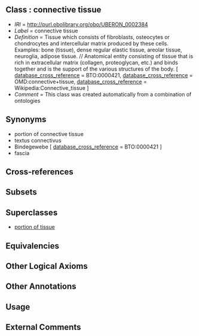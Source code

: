 
## Class : connective tissue

 * *IRI* = http://purl.obolibrary.org/obo/UBERON_0002384
 * *Label* = connective tissue
 * *Definition* = Tissue which consists of fibroblasts, osteocytes or chondrocytes and intercellular matrix produced by these cells. Examples: bone (tissue), dense regular elastic tissue, areolar tissue, neuroglia, adipose tissue. // Anatomical entity consisting of tissue that is rich in extracellular matrix (collagen, proteoglycan, etc.) and binds together and is the support of the various structures of the body. [ [database_cross_reference](../../ef/oboInOwl#hasDbXref.md) = BTO:0000421, [database_cross_reference](../../ef/oboInOwl#hasDbXref.md) = OMD:connective+tissue, [database_cross_reference](../../ef/oboInOwl#hasDbXref.md) = Wikipedia:Connective_tissue ]
 * *Comment* = This class was created automatically from a combination of ontologies

## Synonyms

 * portion of connective tissue
 * textus connectivus
 * Bindegewebe [ [database_cross_reference](../../ef/oboInOwl#hasDbXref.md) = BTO:0000421 ]
 * fascia

## Cross-references


## Subsets


## Superclasses

 * [portion of tissue](../../UBERON/79/UBERON_0000479.md)

## Equivalencies


## Other Logical Axioms


## Other Annotations


## Usage


## External Comments


